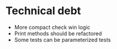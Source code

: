 # Technical debt
* More compact check win logic
* Print methods should be refactored
* Some tests can be parameterized tests